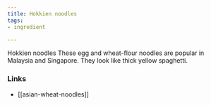 ```yaml
---
title: Hokkien noodles
tags:
- ingredient

---
```

Hokkien noodles These egg and wheat-flour noodles are popular in Malaysia and Singapore. They look like thick yellow spaghetti.

### Links

* [[asian-wheat-noodles]]
